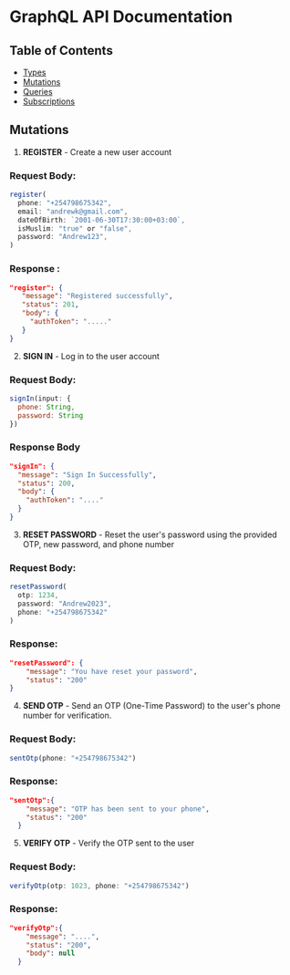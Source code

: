 # GraphQL API Documentation

## Table of Contents

- [Types](#types)
- [Mutations](#mutations)
- [Queries](#queries)
- [Subscriptions](#subscriptions)

## Mutations

1. **REGISTER** - Create a new user account

### Request Body:
```javascript
register(
  phone: "+254798675342",
  email: "andrewk@gmail.com",
  dateOfBirth: `2001-06-30T17:30:00+03:00`,
  isMuslim: "true" or "false",
  password: "Andrew123",
)
```
### Response :
 ```json
 "register": {
    "message": "Registered successfully",
    "status": 201,
    "body": {
      "authToken": "....."
    }
 }
```

2. **SIGN IN** - Log in to the user account

### Request Body:
```javascript
signIn(input: {
  phone: String,
  password: String
})
```

### Response Body
```json
"signIn": {
  "message": "Sign In Successfully",
  "status": 200,
  "body": {
    "authToken": "...."
  }
}
```

3. **RESET PASSWORD** - Reset the user's password using the provided OTP, new password, and phone number

### Request Body:
```javascript
resetPassword(
  otp: 1234,
  password: "Andrew2023",
  phone: "+254798675342"
)
```
### Response:
```json
"resetPassword": {
    "message": "You have reset your password",
    "status": "200"
}
```

4. **SEND OTP** - Send an OTP (One-Time Password) to the user's phone number for verification.

### Request Body:

```javascript
sentOtp(phone: "+254798675342")
```

### Response:
```json
"sentOtp":{
    "message": "OTP has been sent to your phone",
    "status": "200"
  }
```

5. **VERIFY OTP** - Verify the OTP sent to the user
### Request Body:

```javascript
verifyOtp(otp: 1023, phone: "+254798675342")
```

### Response:
```json
"verifyOtp":{
    "message": "....",
    "status": "200",
    "body": null
  }
```
